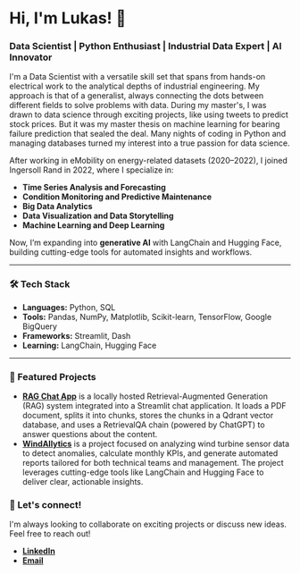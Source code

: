 # Hi, I'm Lukas! 👋

### Data Scientist | Python Enthusiast | Industrial Data Expert | AI Innovator

I'm a Data Scientist with a versatile skill set that spans from hands-on electrical work to the analytical depths of industrial engineering. 
My approach is that of a generalist, always connecting the dots between different fields to solve problems with data. 
During my master's, I was drawn to data science through exciting projects, like using tweets to predict stock prices. 
But it was my master thesis on machine learning for bearing failure prediction that sealed the deal. 
Many nights of coding in Python and managing databases turned my interest into a true passion for data science.

After working in eMobility on energy-related datasets (2020–2022), I joined Ingersoll Rand in 2022, where I specialize in:
- **Time Series Analysis and Forecasting**
- **Condition Monitoring and Predictive Maintenance**
- **Big Data Analytics**
- **Data Visualization and Data Storytelling**
- **Machine Learning and Deep Learning**

Now, I’m expanding into **generative AI** with LangChain and Hugging Face, building cutting-edge tools for automated insights and workflows.

---

### 🛠️ Tech Stack

- **Languages:** Python, SQL
- **Tools:** Pandas, NumPy, Matplotlib, Scikit-learn, TensorFlow, Google BigQuery
- **Frameworks:** Streamlit, Dash
- **Learning:** LangChain, Hugging Face

---

### 🌟 Featured Projects

- **[RAG Chat App](https://github.com/lukaswoelfl/rag-chat-app)** is a locally hosted Retrieval-Augmented Generation (RAG) system integrated into a Streamlit chat application. It loads a PDF document, splits it into chunks, stores the chunks in a Qdrant vector database, and uses a RetrievalQA chain (powered by ChatGPT) to answer questions about the content.
- **[WindAIlytics](https://github.com/lukaswoelfl/WindAIlytics)** is a project focused on analyzing wind turbine sensor data to detect anomalies, calculate monthly KPIs, and generate automated reports tailored for both technical teams and management. The project leverages cutting-edge tools like LangChain and Hugging Face to deliver clear, actionable insights.

### 🤝 Let's connect!

I'm always looking to collaborate on exciting projects or discuss new ideas. Feel free to reach out!
- **[LinkedIn](https://www.linkedin.com/in/lukas-wölfl/)**
- **[Email](mailto:rope-room2r@icloud.com)**
